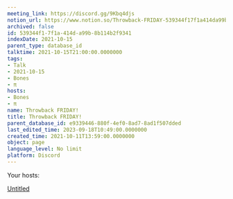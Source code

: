 ```yaml
---
meeting_link: https://discord.gg/9Kbq4djs
notion_url: https://www.notion.so/Throwback-FRIDAY-539344f17f1a414da99b8b114b2f9341
archived: false
id: 539344f1-7f1a-414d-a99b-8b114b2f9341
indexDate: 2021-10-15
parent_type: database_id
talktime: 2021-10-15T21:00:00.0000000
tags:
- Talk
- 2021-10-15
- Bones
- π
hosts:
- Bones
- π
name: Throwback FRIDAY!
title: Throwback FRIDAY!
parent_database_id: e9339446-880f-4ef0-8ad7-8ad1f507dded
last_edited_time: 2023-09-18T10:49:00.0000000
created_time: 2021-10-11T13:59:00.0000000
object: page
language_level: No limit
platform: Discord
---
```




Your hosts:

[Untitled](https://www.notion.so/482e61b02b9c4456b2b4fe86bb7544c6)   





